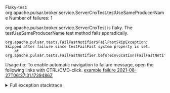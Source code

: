         
Flaky-test: org.apache.pulsar.broker.service.ServerCnxTest.testUseSameProducerName
Number of failures: 1

org.apache.pulsar.broker.service.ServerCnxTest is flaky. The testUseSameProducerName test method fails sporadically.

```
org.apache.pulsar.tests.FailFastNotifier$FailFastSkipException: Skipped after failure since testFailFast system property is set.
	at org.apache.pulsar.tests.FailFastNotifier.beforeInvocation(FailFastNotifier.java:88)

```

Usage tip: To enable automatic navigation to failure message, open the following links with CTRL/CMD-click.
[example failure 2021-08-27T06:37:31.1739486Z](https://github.com/apache/pulsar/runs/3440411059?check_suite_focus=true#step:9:1949)


<details>
<summary>Full exception stacktrace</summary>
<code><pre>
org.apache.pulsar.tests.FailFastNotifier$FailFastSkipException: Skipped after failure since testFailFast system property is set.
	at org.apache.pulsar.tests.FailFastNotifier.beforeInvocation(FailFastNotifier.java:88)

</pre></code>
</details>

